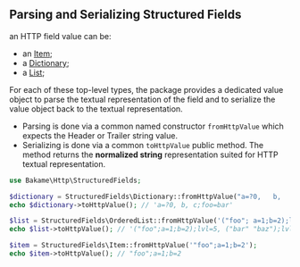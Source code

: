 Parsing and Serializing Structured Fields
------------

an HTTP field value can be:

- an [Item](item.md);
- a [Dictionary](ordered-maps.md);
- a [List](orderedlist.md);

For each of these top-level types, the package provides a dedicated value object to parse the textual
representation of the field and to serialize the value object back to the textual representation.

- Parsing is done via a common named constructor `fromHttpValue` which expects the Header or Trailer string value.
- Serializing is done via a common `toHttpValue` public method. The method returns the **normalized string** representation suited for HTTP textual representation.

```php
use Bakame\Http\StructuredFields;

$dictionary = StructuredFields\Dictionary::fromHttpValue("a=?0,   b,   c=?1; foo=bar");
echo $dictionary->toHttpValue(); // 'a=?0, b, c;foo=bar'

$list = StructuredFields\OrderedList::fromHttpValue('("foo"; a=1;b=2);lvl=5, ("bar" "baz");lvl=1');
echo $list->toHttpValue(); // '("foo";a=1;b=2);lvl=5, ("bar" "baz");lvl=1'

$item = StructuredFields\Item::fromHttpValue('"foo";a=1;b=2');
echo $item->toHttpValue(); // "foo";a=1;b=2
```

